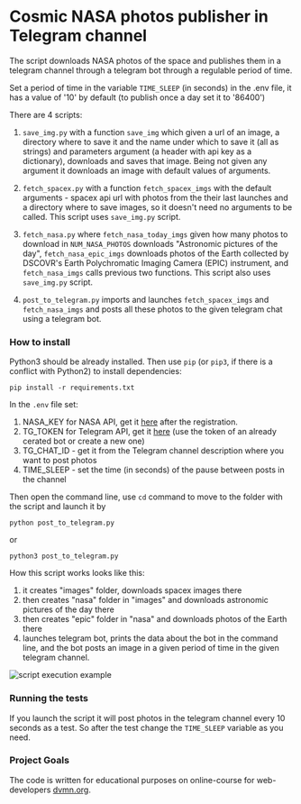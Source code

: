 # Cosmic NASA photos publisher in Telegram channel

The script downloads NASA photos of the space and publishes them in a telegram channel through a telegram bot through a regulable period of time.

Set a period of time in the variable `TIME_SLEEP` (in seconds) in the .env file, it has a value of '10' by default (to publish once a day set it to '86400')

There are 4 scripts:
1. `save_img.py` with a function `save_img` which given a url of an image, a directory where to save it and the name under which to save it (all as strings) and parameters argument (a header with api key as a dictionary), downloads and saves that image. Being not given any argument it downloads an image with default values of arguments.

2. `fetch_spacex.py` with a function `fetch_spacex_imgs` with the default arguments - spacex api url with photos from the their last launches and a directory where to save images, so it doesn't need no arguments to be called.
This script uses `save_img.py` script.

3. `fetch_nasa.py` where `fetch_nasa_today_imgs` given how many photos to download in `NUM_NASA_PHOTOS` downloads "Astronomic pictures of the day", `fetch_nasa_epic_imgs` downloads photos of the Earth collected by DSCOVR's Earth Polychromatic Imaging Camera (EPIC) instrument, and `fetch_nasa_imgs` calls previous two functions.
This script also uses `save_img.py` script.

4. `post_to_telegram.py` imports and launches `fetch_spacex_imgs` and `fetch_nasa_imgs` and posts all these photos to the given telegram chat using a telegram bot.


### How to install


Python3 should be already installed. 
Then use `pip` (or `pip3`, if there is a conflict with Python2) to install dependencies:
```
pip install -r requirements.txt
```

In the `.env` file set:
1. NASA_KEY for NASA API, get it [here](https://api.nasa.gov/) after the registration.
2. TG_TOKEN for Telegram API, get it [here](https://telegram.me/BotFather) (use the token of an already cerated bot or create a new one)
3. TG_CHAT_ID - get it from the Telegram channel description where you want to post photos
4. TIME_SLEEP - set the time (in seconds) of the pause between posts in the channel

Then open the command line, use `cd` command to move to the folder with the script and launch it by
```
python post_to_telegram.py
``` 
or
```
python3 post_to_telegram.py
``` 


How this script works looks like this:
1. it creates "images" folder, downloads spacex images there
2. then creates "nasa" folder in "images" and downloads astronomic pictures of the day there
3. then creates "epic" folder in "nasa" and downloads photos of the Earth there
4. launches telegram bot, prints the data about the bot in the command line, and the bot posts an image in a given period of time in the given telegram channel.


![script execution example](https://sun9-38.userapi.com/s/v1/ig2/IFMH9JY8sJ9fExUNPdLlRB1AdWxHRqCJOMODBx0x1ohwIjOshOFKraMCXl5-Vmd09SsX6Y45Nj8lRNU7aI65pOiM.jpg?size=1454x1498&quality=96&type=album)



### Running the tests

If you launch the script it will post photos in the telegram channel every 10 seconds as a test. So after the test change the `TIME_SLEEP` variable as you need.


### Project Goals

The code is written for educational purposes on online-course for web-developers [dvmn.org](https://dvmn.org/).
